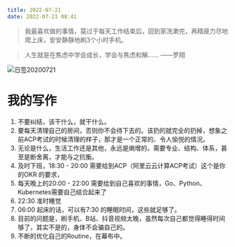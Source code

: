 ```yaml
title: 2022-07-21
date: 2022-07-21 08:41
```

>我最喜欢做的事情，莫过于每天工作结束后，回到家洗漱完，再精疲力尽地爬上床，安安静静地刷3个小时手机。

>人生就是在焦虑中学会成长，学会与焦虑和解…… ——罗翔 ​​​​

![日签20200721](http://images.iotop.work/uPic/20220721-rq20220721.jpg)

# 我的写作
1. 不要纠结，该干什么，就干什么。
2. 要每天清理自己的房间，否则你不会待下去的。该扔的就完全的扔掉，想象之前ACP考试的时候清理的样子，那才是一个正常的、令人愉悦的情况。
3. 无论是什么，生活工作还是其他，永远是熵增的，需要专业、结构、体系，甚至是断舍离，才能与之抗衡。
4. 及时下班，18:30 - 20:00 需要给到ACP（阿里云云计算ACP考试）这个是你的OKR 的要求，
5. 每天晚上的20:00 - 22:00 需要给到自己喜欢的事情，Go、Python、Kubernetes需要自己结合起来了
6. 22:30 准时睡觉
7. 06:00 起床的话，可以有7:30 的睡眠时间，这些就足够了。
8. 目前的问题是，刷手机、B站、抖音视频太晚，虽然每次自己都觉得睡得时间够了，其实不是的，身体不会骗自己的。
9. 不断的优化自己的Routine，在幕布中。
